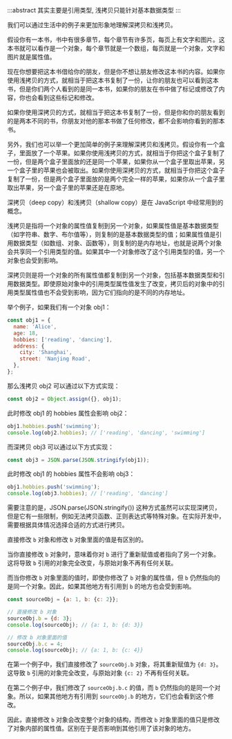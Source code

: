 :::abstract
其实主要是引用类型, 浅拷贝只能针对基本数据类型
:::

我们可以通过生活中的例子来更加形象地理解深拷贝和浅拷贝。

假设你有一本书，书中有很多章节，每个章节有许多页，每页上有文字和图片。这本书就可以看作是一个对象，每个章节就是一个数组，每页就是一个对象，文字和图片就是属性值。

现在你想要把这本书借给你的朋友，但是你不想让朋友修改这本书的内容。如果你使用浅拷贝的方式，就相当于把这本书复制了一份，让你的朋友也可以看到这本书，但是你们两个人看到的是同一本书，如果你的朋友在书中做了标记或修改了内容，你也会看到这些标记和修改。

如果你使用深拷贝的方式，就相当于把这本书复制了一份，但是你和你的朋友看到的是两本不同的书，你朋友对他的那本书做了任何修改，都不会影响你看到的那本书。

另外，我们也可以举一个更加简单的例子来理解深拷贝和浅拷贝。假设你有一个盒子，里面放了一个苹果。如果你使用浅拷贝的方式，就相当于你把这个盒子复制了一份，但是两个盒子里面放的还是同一个苹果，如果你从一个盒子里取出苹果，另一个盒子里的苹果也会被取出。如果你使用深拷贝的方式，就相当于你把这个盒子复制了一份，但是两个盒子里面放的是两个完全一样的苹果，如果你从一个盒子里取出苹果，另一个盒子里的苹果还是在原地。

深拷贝（deep copy）和浅拷贝（shallow copy）是在 JavaScript 中经常用到的概念。

浅拷贝是指将一个对象的属性值复制到另一个对象，如果属性值是基本数据类型（如字符串、数字、布尔值等），则复制的是基本数据类型的值；如果属性值是引用数据类型（如数组、对象、函数等），则复制的是内存地址，也就是说两个对象会共享同一个引用类型的值。如果其中一个对象修改了这个引用类型的值，另一个对象也会受到影响。

深拷贝则是将一个对象的所有属性值都复制到另一个对象，包括基本数据类型和引用数据类型。即使原始对象中的引用类型属性值发生了改变，拷贝后的对象中的引用类型属性值也不会受到影响，因为它们指向的是不同的内存地址。

举个例子，如果我们有一个对象 obj1：

```javascript
const obj1 = {
  name: 'Alice',
  age: 18,
  hobbies: ['reading', 'dancing'],
  address: {
    city: 'Shanghai',
    street: 'Nanjing Road',
  },
};
```

那么浅拷贝 obj2 可以通过以下方式实现：

```javascript
const obj2 = Object.assign({}, obj1);
```

此时修改 obj1 的 hobbies 属性会影响 obj2：

```javascript
obj1.hobbies.push('swimming');
console.log(obj2.hobbies); // ['reading', 'dancing', 'swimming']
```

而深拷贝 obj3 可以通过以下方式实现：

```javascript
const obj3 = JSON.parse(JSON.stringify(obj1));
```

此时修改 obj1 的 hobbies 属性不会影响 obj3：

```javascript
obj1.hobbies.push('swimming');
console.log(obj3.hobbies); // ['reading', 'dancing']
```

需要注意的是，JSON.parse(JSON.stringify()) 这种方式虽然可以实现深拷贝，但是它有一些限制，例如无法拷贝函数、正则表达式等特殊对象。在实际开发中，需要根据具体情况选择合适的方式进行拷贝。


直接修改 `b` 对象和修改 `b` 对象里面的值是有区别的。

当你直接修改 `b` 对象时，意味着你对 `b` 进行了重新赋值或者指向了另一个对象。这将导致 `b` 引用的对象完全改变，与原始对象不再有任何关联。

而当你修改 `b` 对象里面的值时，即使你修改了 `b` 对象的属性值，但 `b` 仍然指向的是同一个对象。因此，如果其他地方有引用到 `b` 的地方也会受到影响。


```javascript
const sourceObj = {a: 1, b: {c: 2}};

// 直接修改 b 对象
sourceObj.b = {d: 3};
console.log(sourceObj); // {a: 1, b: {d: 3}}

// 修改 b 对象里面的值
sourceObj.b.c = 4;
console.log(sourceObj); // {a: 1, b: {c: 4}}
```

在第一个例子中，我们直接修改了 `sourceObj.b` 对象，将其重新赋值为 `{d: 3}`。这导致 `b` 引用的对象完全改变，与原始对象 `{c: 2}` 不再有任何关联。

在第二个例子中，我们修改了 `sourceObj.b.c` 的值，而 `b` 仍然指向的是同一个对象。所以，如果其他地方有引用到 `sourceObj.b` 的地方，它们也会看到这个修改。

因此，直接修改 `b` 对象会改变整个对象的结构，而修改 `b` 对象里面的值只是修改了对象内部的属性值。区别在于是否影响到其他引用了该对象的地方。